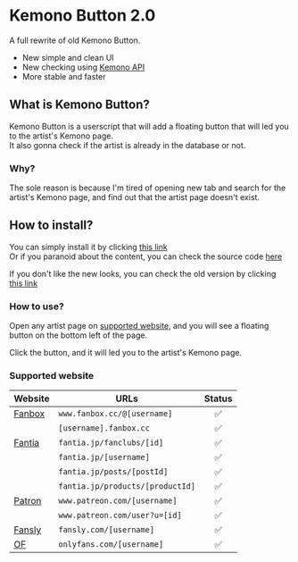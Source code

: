 # Kemono Button 2.0

A full rewrite of old Kemono Button.

- New simple and clean UI
- New checking using [Kemono API](https://github.com/mbaharip/kemono-api)
- More stable and faster

## What is Kemono Button?

Kemono Button is a userscript that will add a floating button that will led you to the artist's Kemono page.  
It also gonna check if the artist is already in the database or not.

### Why?

The sole reason is because I'm tired of opening new tab and search for the artist's Kemono page, and find out that the artist page doesn't exist.

## How to install?

You can simply install it by clicking [this link](https://raw.githubusercontent.com/mbaharip/KemonoButton/main/src/kemono-button.user.js)  
Or if you paranoid about the content, you can check the source code [here](https://github.com/mbahArip/KemonoButton/tree/main/src)

If you don't like the new looks, you can check the old version by clicking [this link](https://github.com/mbahArip/KemonoButton/blob/v1.x/README.md)

### How to use?

Open any artist page on [supported website](#supported-website),
and you will see a floating button on the bottom left of the page.

Click the button, and it will led you to the artist's Kemono page.

### Supported website

| Website                            | URLs                             | Status |
| ---------------------------------- | -------------------------------- | :----: |
| [Fanbox](https://www.fanbox.cc/)   | `www.fanbox.cc/@[username]`      |   ✅   |
|                                    | `[username].fanbox.cc`           |   ✅   |
| [Fantia](https://fantia.jp/)       | `fantia.jp/fanclubs/[id]`        |   ✅   |
|                                    | `fantia.jp/[username]`           |   ✅   |
|                                    | `fantia.jp/posts/[postId]`       |   ✅   |
|                                    | `fantia.jp/products/[productId]` |   ✅   |
| [Patron](https://www.patreon.com/) | `www.patreon.com/[username]`     |   ✅   |
|                                    | `www.patreon.com/user?u=[id]`    |   ✅   |
| [Fansly](https://fansly.com/)      | `fansly.com/[username]`          |   ✅   |
| [OF](https://onlyfans.com/)        | `onlyfans.com/[username]`        |   ✅   |
